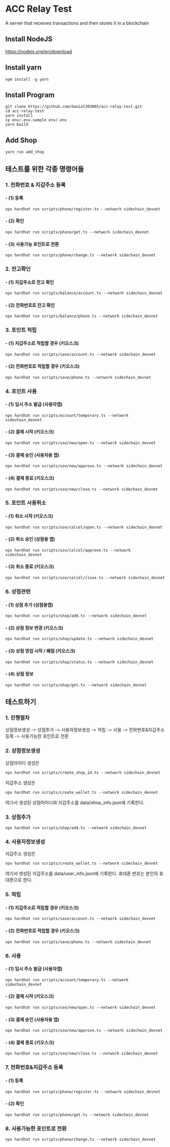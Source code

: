 # ACC Relay Test

A server that receives transactions and then stores it in a blockchain

## Install NodeJS
https://nodejs.org/en/download

## Install yarn

```shell
npm install -g yarn
```

## Install Program

```shell
git clone https://github.com/danial303065/acc-relay-test.git
cd acc-relay-test
yarn install
cp env/.env.sample env/.env
yarn build
```

## Add Shop

```shell
yarn run add_shop
```


## 테스트를 위한 각종 명령어들

### 1. 전화번호 & 지갑주소 등록

#### - (1) 등록

```shell
npx hardhat run scripts/phone/register.ts --network sidechain_devnet
```

#### - (2) 확인

```shell
npx hardhat run scripts/phone/get.ts --network sidechain_devnet
```

#### - (3) 사용가능 포인트로 전환

```shell
npx hardhat run scripts/phone/change.ts --network sidechain_devnet
```

### 2. 잔고확인

#### - (1) 지갑주소로 잔고 확인

```shell
npx hardhat run scripts/balance/account.ts --network sidechain_devnet
```

#### - (2) 전화번호로 잔고 확인

```shell
npx hardhat run scripts/balance/phone.ts --network sidechain_devnet
```


### 3. 포인트 적립

#### - (1) 지갑주소로 적립할 경우 (키오스크)

```shell
npx hardhat run scripts/save/account.ts --network sidechain_devnet
```

#### - (2) 전화번호로 적립할 경우 (키오스크)

```shell
npx hardhat run scripts/save/phone.ts --network sidechain_devnet
```

### 4. 포인트 사용

#### - (1) 임시 주소 발급 (사용자앱)

```shell
npx hardhat run scripts/account/temporary.ts --network sidechain_devnet
```

#### - (2) 결제 시작 (키오스크)

```shell
npx hardhat run scripts/use/new/open.ts --network sidechain_devnet
```

#### - (3) 결제 승인 (사용자용 앱)

```shell
npx hardhat run scripts/use/new/approve.ts --network sidechain_devnet
```

#### - (4) 결제 종료 (키오스크)

```shell
npx hardhat run scripts/use/new/close.ts --network sidechain_devnet
```

### 5. 포인트 사용취소

#### - (1) 취소 시작 (키오스크)

```shell
npx hardhat run scripts/use/calcel/open.ts --network sidechain_devnet
```

#### - (2) 취소 승인 (상점용 앱)

```shell
npx hardhat run scripts/use/calcel/approve.ts --network sidechain_devnet
```

#### - (3) 취소 종료 (키오스크)

```shell
npx hardhat run scripts/use/calcel/close.ts --network sidechain_devnet
```

### 6. 상점관련

#### - (1) 상점 추가 (상점용앱)

```shell
npx hardhat run scripts/shop/add.ts --network sidechain_devnet
```
#### - (2) 상점 정보 변경 (키오스크)

```shell
npx hardhat run scripts/shop/update.ts --network sidechain_devnet
```

#### - (3) 상점 영업 시작 / 폐점 (키오스크)

```shell
npx hardhat run scripts/shop/status.ts --network sidechain_devnet
```

#### - (4) 상점 정보

```shell
npx hardhat run scripts/shop/get.ts --network sidechain_devnet
```



## 테스트하기

### 1. 진행절차
상점정보생성 -> 상점추가 -> 사용자정보생성 -> 적립 -> 사용 -> 전화번호&지갑주소 등록 -> 사용가능한 포인트로 전환 

### 2. 상점정보생성

상점아이디 생성은

```shell
npx hardhat run scripts/create_shop_id.ts --network sidechain_devnet
```
지갑주소 생성은

```shell
npx hardhat run scripts/create_wallet.ts --network sidechain_devnet
```
여기서 생성된 상점아이디와 지갑주소를 data/shop_info.json에 기록한다.

### 3. 상점추가

```shell
npx hardhat run scripts/shop/add.ts --network sidechain_devnet
```

### 4. 사용자정보생성

지갑주소 생성은

```shell
npx hardhat run scripts/create_wallet.ts --network sidechain_devnet
```
여기서 생성된 지갑주소를 data/user_info.json에 기록한다.
휴대폰 번호는 본인의 휴대폰으로 한다.

### 5. 적립

#### - (1) 지갑주소로 적립할 경우 (키오스크)

```shell
npx hardhat run scripts/save/account.ts --network sidechain_devnet
```

#### - (2) 전화번호로 적립할 경우 (키오스크)

```shell
npx hardhat run scripts/save/phone.ts --network sidechain_devnet
```


### 6. 사용

#### - (1) 임시 주소 발급 (사용자앱)

```shell
npx hardhat run scripts/account/temporary.ts --network sidechain_devnet
```

#### - (2) 결제 시작 (키오스크)

```shell
npx hardhat run scripts/use/new/open.ts --network sidechain_devnet
```

#### - (3) 결제 승인 (사용자용 앱)

```shell
npx hardhat run scripts/use/new/approve.ts --network sidechain_devnet
```

#### - (4) 결제 종료 (키오스크)

```shell
npx hardhat run scripts/use/new/close.ts --network sidechain_devnet
```

### 7. 전화번호&지갑주소 등록

#### - (1) 등록

```shell
npx hardhat run scripts/phone/register.ts --network sidechain_devnet
```

#### - (2) 확인

```shell
npx hardhat run scripts/phone/get.ts --network sidechain_devnet
```


### 8. 사용가능한 포인트로 전환

```shell
npx hardhat run scripts/phone/change.ts --network sidechain_devnet
```